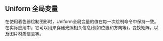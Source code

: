 ## Uniform 全局变量

在使用着色器绘制图形时，Uniform全局变量的值在每一次绘制命令中保持一致。在实际应用中，它可以用来存储光照相关信息(例如位置和方向等)，变换矩阵，以及图片材质信息等。
